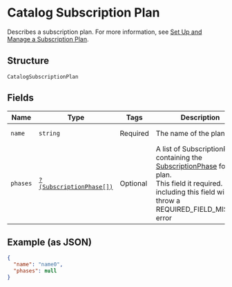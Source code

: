 
# Catalog Subscription Plan

Describes a subscription plan. For more information, see
[Set Up and Manage a Subscription Plan](https://developer.squareup.com/docs/subscriptions-api/setup-plan).

## Structure

`CatalogSubscriptionPlan`

## Fields

| Name | Type | Tags | Description | Getter | Setter |
|  --- | --- | --- | --- | --- | --- |
| `name` | `string` | Required | The name of the plan. | getName(): string | setName(string name): void |
| `phases` | [`?(SubscriptionPhase[])`](../../doc/models/subscription-phase.md) | Optional | A list of SubscriptionPhase containing the [SubscriptionPhase](../../doc/models/subscription-phase.md) for this plan.<br>This field it required. Not including this field will throw a REQUIRED_FIELD_MISSING error | getPhases(): ?array | setPhases(?array phases): void |

## Example (as JSON)

```json
{
  "name": "name0",
  "phases": null
}
```

